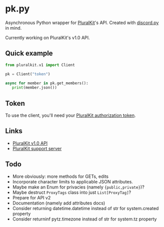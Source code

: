 # pk.py

Asynchronous Python wrapper for [PluralKit](https://pluralkit.me/)'s API. Created with [discord.py](https://github.com/Rapptz/discord.py) in mind.

Currently working on PluralKit's v1.0 API.

## Quick example

```python
from pluralkit.v1 import Client

pk = Client("token")

async for member in pk.get_members():
   print(member.json())
```

## Token

To use the client, you'll need your [PluralKit authorization token](https://pluralkit.me/api/#authentication).

## Links

* [PluralKit v1.0 API](https://app.swaggerhub.com/apis-docs/xSke/PluralKit/1.0#/)
* [PluralKit support server](https://discord.gg/PczBt78)

## Todo

* More obviously: more methods for GETs, edits
* Incorporate character limits to applicable JSON attributes.
* Maybe make an Enum for privacies (namely `{public,private}`)?
* Maybe destruct `ProxyTags` class into just `List[ProxyTag]`?
* Prepare for API v2
* Documentation (namely add attributes docs)
* Consider returning datetime.datetime instead of str for system.created property
* Consider returninf pytz.timezone instead of str for system.tz property

